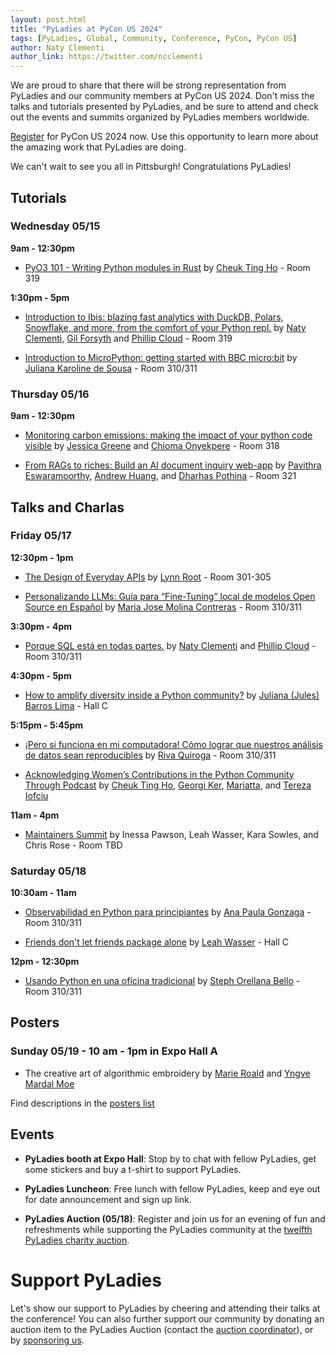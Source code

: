 ```yaml
---
layout: post.html
title: "PyLadies at PyCon US 2024"
tags: [PyLadies, Global, Community, Conference, PyCon, PyCon US]
author: Naty Clementi
author_link: https://twitter.com/ncclementi
---
```


We are proud to share that there will be strong representation from PyLadies and our community members at PyCon US 2024.
Don't miss the talks and tutorials presented by PyLadies, and be sure to attend and check out the events and summits
organized by PyLadies members worldwide.

[Register](https://us.pycon.org/2024/registration/register) for PyCon US 2024 now. Use this opportunity to learn more about
the amazing work that PyLadies are doing.

We can't wait to see you all in Pittsburgh! Congratulations PyLadies!

## Tutorials

### Wednesday 05/15

**9am - 12:30pm**

- [PyO3 101 - Writing Python modules in Rust](https://us.pycon.org/2024/schedule/presentation/113/) by [Cheuk Ting Ho](https://us.pycon.org/2024/speaker/profile/97/) - Room 319 


**1:30pm - 5pm**

- [Introduction to Ibis: blazing fast analytics with DuckDB, Polars, Snowflake, and more, from the comfort of your Python repl.](https://us.pycon.org/2024/schedule/presentation/55/) by [Naty Clementi](https://us.pycon.org/2024/speaker/profile/66/), [Gil Forsyth](https://us.pycon.org/2024/speaker/profile/64/) and [Phillip Cloud](https://us.pycon.org/2024/speaker/profile/65/) - Room 319

- [Introduction to MicroPython: getting started with BBC micro:bit](https://us.pycon.org/2024/schedule/presentation/4/)  by [Juliana Karoline de Sousa](https://us.pycon.org/2024/speaker/profile/5/) - Room 310/311


### Thursday 05/16

**9am - 12:30pm**

- [Monitoring carbon emissions: making the impact of your python code visible](https://us.pycon.org/2024/schedule/presentation/38/) by [Jessica Greene](https://us.pycon.org/2024/speaker/profile/44/) and [Chioma Onyekpere](https://us.pycon.org/2024/speaker/profile/45/) - Room 318

- [From RAGs to riches: Build an AI document inquiry web-app](https://us.pycon.org/2024/schedule/presentation/103/) by [Pavithra Eswaramoorthy](https://us.pycon.org/2024/speaker/profile/119/), [Andrew Huang](https://us.pycon.org/2024/speaker/profile/121/), and [Dharhas Pothina](https://us.pycon.org/2024/speaker/profile/120/) - Room 321


## Talks and Charlas

### Friday 05/17

**12:30pm - 1pm**

- [The Design of Everyday APIs](https://us.pycon.org/2024/schedule/presentation/25/) by [Lynn Root](https://us.pycon.org/2024/speaker/profile/31/) - Room 301-305

- [Personalizando LLMs: Guía para “Fine-Tuning” local de modelos Open Source en Español](https://us.pycon.org/2024/schedule/presentation/99/) by [Maria Jose Molina Contreras](https://us.pycon.org/2024/speaker/profile/114/)  - Room 310/311


**3:30pm - 4pm**

- [Porque SQL está en todas partes.](https://us.pycon.org/2024/schedule/presentation/117/) by [Naty Clementi](https://us.pycon.org/2024/speaker/profile/66/) and [Phillip Cloud](https://us.pycon.org/2024/speaker/profile/65/) - Room 310/311


**4:30pm - 5pm**

- [How to amplify diversity inside a Python community?](https://us.pycon.org/2024/schedule/presentation/104/) by [Juliana (Jules) Barros Lima](https://us.pycon.org/2024/speaker/profile/122/) - Hall C


**5:15pm - 5:45pm**

- [¡Pero si funciona en mi computadora! Cómo lograr que nuestros análisis de datos sean reproducibles](https://us.pycon.org/2024/schedule/presentation/68/) by [Riva Quiroga](https://us.pycon.org/2024/speaker/profile/80/) - Room 310/311

- [Acknowledging Women’s Contributions in the Python Community Through Podcast](https://us.pycon.org/2024/schedule/presentation/94/) by [Cheuk Ting Ho](https://us.pycon.org/2024/speaker/profile/97/), [Georgi Ker](https://us.pycon.org/2024/speaker/profile/109/), [Mariatta](https://us.pycon.org/2024/speaker/profile/108/), and [Tereza Iofciu](https://us.pycon.org/2024/speaker/profile/107/)

**11am - 4pm**

- [Maintainers Summit](https://us.pycon.org/2024/events/maintainers-summit/) by Inessa Pawson, Leah Wasser, Kara Sowles, and Chris Rose - Room TBD

### Saturday 05/18

**10:30am - 11am**

- [Observabilidad en Python para principiantes](https://us.pycon.org/2024/schedule/presentation/21/) by [Ana Paula Gonzaga](https://us.pycon.org/2024/speaker/profile/27/) - Room 310/311

- [Friends don't let friends package alone](https://us.pycon.org/2024/schedule/presentation/34/) by [Leah Wasser](https://us.pycon.org/2024/speaker/profile/40/) - Hall C

**12pm - 12:30pm**

- [Usando Python en una oficina tradicional](https://us.pycon.org/2024/schedule/presentation/96/) by [Steph Orellana Bello](https://us.pycon.org/2024/speaker/profile/111/) - Room 310/311 



## Posters

### Sunday 05/19 - 10 am - 1pm in Expo Hall A

- The creative art of algorithmic embroidery by [Marie Roald](https://us.pycon.org/2024/speaker/profile/19/) and [Yngve Mardal Moe](https://us.pycon.org/2024/speaker/profile/20/)

Find descriptions in the [posters list](https://us.pycon.org/2024/schedule/posters/list/)



## Events

- **PyLadies booth at Expo Hall**: Stop by to chat with fellow PyLadies, get some stickers and buy a t-shirt to support PyLadies. 

- **PyLadies Luncheon**: Free lunch with fellow PyLadies, keep and eye out for date announcement and sign up link. 

- **PyLadies Auction (05/18)**: Register and join us for an evening of fun and refreshments while supporting the PyLadies community at the [twelfth PyLadies charity auction](https://us.pycon.org/2024/events/pyladies-auction/).

# Support PyLadies

Let's show our support to PyLadies by cheering and attending their talks at the conference!
You can also further support our community by donating an auction item to the PyLadies Auction (contact the [auction coordinator](pycon-auction@python.org)), or by [sponsoring us](https://pyladies.com/sponsor/).

